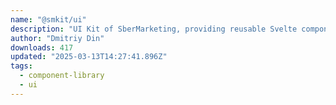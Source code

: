 ```yaml
---
name: "@smkit/ui"
description: "UI Kit of SberMarketing, providing reusable Svelte components."
author: "Dmitriy Din"
downloads: 417
updated: "2025-03-13T14:27:41.896Z"
tags: 
  - component-library
  - ui
---
```

